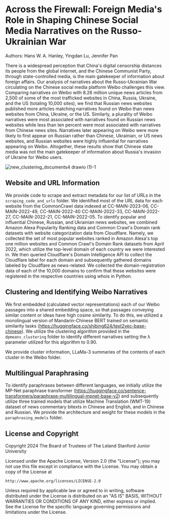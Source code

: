 # Across the Firewall: Foreign Media's Role in Shaping Chinese Social Media Narratives on the Russo-Ukrainian War

Authors: Hans W. A. Hanley, Yingdan Lu, Jennifer Pan


There is a widespread perception that China's digital censorship distances its people from the global internet, and the Chinese Communist Party, through state-controlled media, is the main gatekeeper of information about foreign affairs. Our analysis of narratives about the Russo-Ukrainian War circulating on the Chinese social media platform Weibo challenges this view. Comparing narratives on Weibo with 8.26 million unique news articles from 2,500 of some of the most trafficked websites in China, Russia, Ukraine, and the US (totaling 10,000 sites), we find that Russian news websites published more articles matching narratives found on  Weibo than news websites from China, Ukraine, or the US. Similarly, a plurality of Weibo narratives were most associated with narratives found on Russian news websites while less than ten percent were most associated with narratives from Chinese news sites. Narratives later appearing on Weibo were more likely to first appear on Russian rather than Chinese, Ukrainian, or US news websites, and Russian websites were highly influential for narratives appearing on Weibo. Altogether, these results show that Chinese state media was not the main gatekeeper of information about Russia's invasion of Ukraine for Weibo users. 

![new_clustering_documents4 drawio (1)-1](https://github.com/user-attachments/assets/d18f603e-7e02-46be-aa22-d7aa7d382040)


## Website and URL Information

We provide code to scrape and extract metadata for our list of URLs in the `scraping_code_and_urls` folder. We identified most of the URL data for each website from the CommonCrawl data indexed at CC-MAIN-2023-06, CC-MAIN-2022-49, CC-MAIN-2022-40 CC-MAIN-2022-33, CC-MAIN-2022-27, CC-MAIN-2022-21, CC-MAIN-2022-05. To identify popular and influential Chinese, Russian, and Ukrainian news websites, we combined Amazon Alexa Popularity Ranking data  and Common Crawl's Domain rank datasets with website categorization data from Cloudflare.  Namely, we collected the set of most popular websites ranked in Amazon Alexa's top one million websites and Common Crawl's Domain Rank datasets from April 2022, which utilize the top-level domain of each country we were interested in. We then queried Cloudflare's Domain Intelligence API to collect the Cloudflare label for each domain and subsequently gathered domains labeled by Cloudflare as news-related. We collected the domain-registration data of each of the 10,000 domains to confirm that these websites were registered in the respective countries using whois in Python. 

## Clustering and Identifying Weibo Narratives

We first embedded (calculated vector representations) each of our Weibo passages into a shared embedding space, so that passages conveying similar content or ideas have high cosine similarity. To do this, we utilized a monolingual version of Mandarin-Chinese BERT trained on semantic similarity tasks (https://huggingface.co/shibing624/text2vec-base-chinese). We utilize the clustering algorithm provided in the `dpmeans_clustering` folder to identify different narratives setting the λ parameter utilized for this algorithm to 0.90.

We provide cluster information, LLaMa-3 summaries of the contents of each cluster in the Weibo folder.  

## Multilingual Paraphrasing

To identify paraphrases between different languages, we initially utilize the MP-Net paraphrase transformer (https://huggingface.co/sentence-transformers/paraphrase-multilingual-mpnet-base-v2) and subsequently utilize three trained models that utilize  Machine Translation (WMT-19) dataset of news commentary bitexts in Chinese and English, and in Chinese and Russian. We provide the architecture and weight for these models in the `paraphrasing_models` folder. 


## License and Copyright

Copyright 2024 The Board of Trustees of The Leland Stanford Junior University

Licensed under the Apache License, Version 2.0 (the "License");
you may not use this file except in compliance with the License.
You may obtain a copy of the License at

    http://www.apache.org/licenses/LICENSE-2.0

Unless required by applicable law or agreed to in writing, software
distributed under the License is distributed on an "AS IS" BASIS,
WITHOUT WARRANTIES OR CONDITIONS OF ANY KIND, either express or implied.
See the License for the specific language governing permissions and
limitations under the License.

